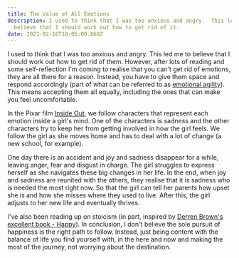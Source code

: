 ```yaml
---
title: The Value of All Emotions
description: I used to think that I was too anxious and angry.  This led me to
  believe that I should work out how to get rid of it.
date: 2021-02-16T10:05:00.868Z
---
```

I used to think that I was too anxious and angry.  This led me to believe that I should work out how to get rid of them.  However, after lots of reading and some self-reflection I'm coming to realise that you can't get rid of emotions, they are all there for a reason.  Instead, you have to give them space and respond accordingly (part of what can be referred to as [emotional agility](https://smile.amazon.co.uk/dp/B017SAEYNI)).  This means accepting them all equally, including the ones that can make you feel uncomfortable.

In the Pixar film [Inside Out](https://www.imdb.com/title/tt2096673/), we follow characters that represent each emotion inside a girl's mind.  One of the characters is sadness and the other characters try to keep her from getting involved in how the girl feels.  We follow the girl as she moves home and has to deal with a lot of change (a new school, for example).

One day there is an accident and joy and sadness disappear for a while, leaving anger, fear and disgust in charge.  The girl struggles to express herself as she navigates these big changes in her life.  In the end, when joy and sadness are reunited with the others, they realise that it is sadness who is needed the most right now.  So that the girl can tell her parents how upset she is and how she misses where they used to live.  After this, the girl adjusts to her new life and eventually thrives. 

I've also been reading up on stoicism (in part, inspired by [Derren Brown's excellent book - Happy](https://smile.amazon.co.uk/dp/B01HE7TG7Y)).  In conclusion, I don't believe the sole pursuit of happiness is the right path to follow.  Instead, just being content with the balance of life you find yourself with, in the here and now and making the most of the journey, not worrying about the destination.